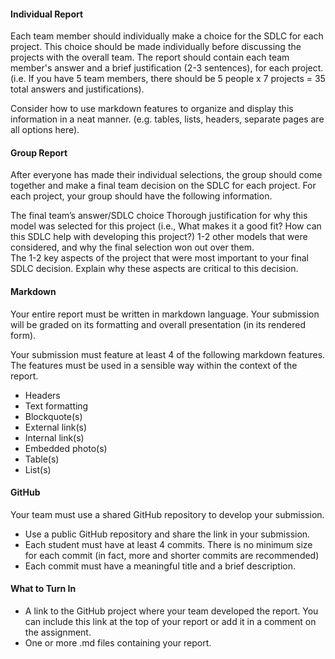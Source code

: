 
#### Individual Report
Each team member should individually make a choice for the SDLC for each project.   This choice should be made individually before discussing the projects with the overall team.  The report should contain each team member's answer and a brief justification (2-3 sentences), for each project.  (i.e. If you have 5 team members, there should be 5 people x 7 projects = 35 total answers and justifications).

Consider how to use markdown features to organize and display this information in a neat manner.  (e.g. tables, lists, headers, separate pages are all options here).

#### Group Report
After everyone has made their individual selections, the group should come together and make a final team decision on the SDLC for each project.  For each project, your group should have the following information.

The final team’s answer/SDLC choice
Thorough justification for why this model was selected for this project (i.e., What makes it a good fit? How can this SDLC help with developing this project?)
1-2 other models that were considered, and why the final selection won out over them.  
The 1-2 key aspects of the project that were most important to your final SDLC decision.  Explain why these aspects are critical to this decision. 

#### Markdown
Your entire report must be written in markdown language.  Your submission will be graded on its formatting and overall presentation (in its rendered form).

Your submission must feature at least 4 of the following markdown features.  The features must be used in a sensible way within the context of the report.  

- Headers
- Text formatting
- Blockquote(s)
- External link(s)
- Internal link(s)
- Embedded photo(s)
- Table(s)
- List(s)

#### GitHub
Your team must use a shared GitHub repository to develop your submission. 

- Use a public GitHub repository and share the link in your submission.
- Each student must have at least 4 commits.  There is no minimum size for each commit (in fact, more and shorter commits are recommended)
- Each commit must have a meaningful title and a brief description.

#### What to Turn In
- A link to the GitHub project where your team developed the report.  You can include this link at the top of your report or add it in a comment on the assignment.
- One or more .md files containing your report.
